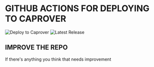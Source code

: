 # GITHUB ACTIONS FOR DEPLOYING TO CAPROVER
![Deploy to Caprover](https://github.com/dankore/deploy-to-caprover-using-github-actions/workflows/Deploy%20to%20Caprover/badge.svg)
![Latest Release](https://github.com/dankore/deploy-to-caprover-using-github-actions/workflows/Latest%20Release/badge.svg)

## IMPROVE THE REPO
If there's anything you think that needs improvement
